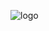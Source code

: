 ![logo](https://github.com/mrtng1/CraftBurger-Web/assets/114875545/07969be7-d745-4299-8be1-7c65274cf848)

